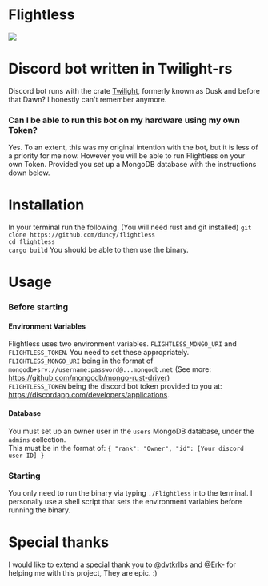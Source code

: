 # Flightless
[logo]: ./flightless.svg
![][logo]
# Discord bot written in Twilight-rs
Discord bot runs with the crate [Twilight](https://github.com/twilight-rs/), formerly known as Dusk and before that Dawn? I honestly can't remember anymore.
### Can I be able to run this bot on my hardware using my own Token?
Yes. To an extent, this was my original intention with the bot, but it is less of a priority for me now. However you will be able to run Flightless on your own Token. Provided you set up a MongoDB database with the instructions down below.

# Installation
In your terminal run the following. (You will need rust and git installed)
`git clone https://github.com/duncy/flightless`  
`cd flightless`  
`cargo build` 
You should be able to then use the binary.
# Usage
### Before starting
#### Environment Variables
Flightless uses two environment variables. `FLIGHTLESS_MONGO_URI` and `FLIGHTLESS_TOKEN`.
You need to set these appropriately.  
`FLIGHTLESS_MONGO_URI` being in the format of `mongodb+srv://username:password@...mongodb.net` (See more: https://github.com/mongodb/mongo-rust-driver)  
`FLIGHTLESS_TOKEN` being the discord bot token provided to you at: https://discordapp.com/developers/applications.
#### Database
You must set up an owner user in the `users` MongoDB database, under the `admins` collection.  
This must be in the format of: `{ "rank": "Owner", "id": [Your discord user ID] }`
### Starting
You only need to run the binary via typing `./Flightless` into the terminal. I personally use a shell script that sets the environment variables before running the binary.
# Special thanks
I would like to extend a special thank you to [@dvtkrlbs](https://github.com/dvtkrlbs) and [@Erk-](https://github.com/Erk-) for helping me with this project, They are epic. :)